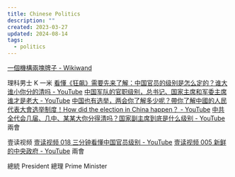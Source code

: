 ```yaml
---
title: Chinese Politics
description: ""
created: 2023-03-27
updated: 2024-08-14
tags:
  - politics
---
```


[一個機構兩塊牌子 - Wikiwand](https://omni.wikiwand.com/zh-hk/%E4%B8%80%E4%B8%AA%E6%9C%BA%E6%9E%84%E4%B8%A4%E5%9D%97%E7%89%8C%E5%AD%90)

理科男士 K 一米
[看懂《狂飙》需要先来了解：中国官员的级别是怎么定的？谁大谁小你分的清吗 - YouTube](https://www.youtube.com/watch?v=yYHn9Pfo99A)
[中国军队的官职级别，总书记、国家主席和军委主席谁才是老大 - YouTube](https://www.youtube.com/watch?v=2TsZGQn3R5o)
[中国也有选举，两会你了解多少呢？帶你了解中國的人民代表大會选举制度！How did the election in China happen？ - YouTube](https://www.youtube.com/watch?v=fkwPUR1CAGE)
[中共全代会几届、几中、某某大你分得清吗？国家副主席到底是什么级别 - YouTube](https://www.youtube.com/watch?v=sp3HosqlK0U) 兩會

壹读视频
[壹读视频 018 三分钟看懂中国官员级别 - YouTube](https://www.youtube.com/watch?v=n7UYbgGljyc)
[壹读视频 005 新鲜的中央政府 - YouTube](https://www.youtube.com/watch?v=rZhZNUgvu0U) 兩會

總統 President
總理 Prime Minister
